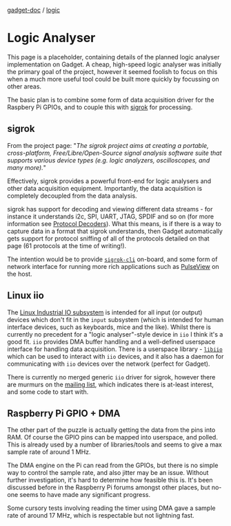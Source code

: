 [gadget-doc](/README.md) / [logic](/logic/index.md)

Logic Analyser
==============

This page is a placeholder, containing details of the planned logic analyser
implementation on Gadget. A cheap, high-speed logic analyser was initially the
primary goal of the project, however it seemed foolish to focus on this when a
much more useful tool could be built more quickly by focussing on other areas.

The basic plan is to combine some form of data acquisition driver for the
Raspbery Pi GPIOs, and to couple this with [sigrok](http://sigrok.org/) for
processing.

sigrok
------

From the project page: "*The sigrok project aims at creating a portable,
cross-platform, Free/Libre/Open-Source signal analysis software suite that
supports various device types (e.g. logic analyzers, oscilloscopes, and many
more).*"

Effectively, sigrok provides a powerful front-end for logic analysers and other
data acquisition equipment. Importantly, the data acquisition is completely
decoupled from the data analysis.

sigrok has support for decoding and viewing different data streams - for
instance it understands i2c, SPI, UART, JTAG, SPDIF and so on (for more
information see [Protocol Decoders](http://sigrok.org/wiki/Protocol_decoders)).
What this means, is if there is a way to capture data in a format that sigrok
understands, then Gadget automatically gets support for protocol sniffing of all
of the protocols detailed on that page (61 protocols at the time of writing!).

The intention would be to provide [`sigrok-cli`](http://sigrok.org/wiki/Sigrok-cli)
on-board, and some form of network interface for running more rich applications
such as [PulseView](http://sigrok.org/wiki/PulseView) on the host.

Linux iio
---------

The [Linux Industrial IO subsystem](https://wiki.analog.com/software/linux/docs/iio/iio)
is intended for all input (or output) devices which don't fit in the `input`
subsystem (which is intended for human interface devices, such as keyboards,
mice and the like). Whilst there is currently no precedent for a "logic
analyser"-style device in `iio` I think it's a good fit.
`iio` provides DMA buffer handling and a well-defined userspace interface for
handling data acquisition. There is a userspace library -
[`libiio`](https://wiki.analog.com/resources/tools-software/linux-software/libiio)
which can be used to interact with `iio` devices, and it also has a daemon for
communicating with `iio` devices over the network (perfect for Gadget).

There is currently no merged generic `iio` driver for sigrok, however there are
murmurs on the [mailing list](https://sourceforge.net/p/sigrok/mailman/message/34728951/),
which indicates there is at-least interest, and some code to start with.

Raspberry Pi GPIO + DMA
-----------------------

The other part of the puzzle is actually getting the data from the pins into
RAM. Of course the GPIO pins can be mapped into userspace, and polled. This is
already used by a number of libraries/tools and seems to give a max sample rate
of around 1 MHz.

The DMA engine on the Pi can read from the GPIOs, but there is no simple way to
control the sample rate, and also jitter may be an issue.
Without further investigation, it's hard to determine how feasible this is. It's
been discussed before in the Raspberry Pi forums amongst other places, but
no-one seems to have made any significant progress.

Some cursory tests involving reading the timer using DMA gave a sample rate of
around 17 MHz, which is respectable but not lightning fast.
